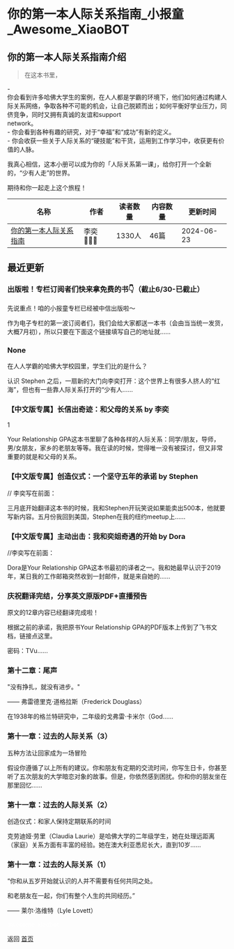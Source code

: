# 你的第一本人际关系指南_小报童_Awesome_XiaoBOT

## 你的第一本人际关系指南介绍
> 在这本书里，    
    
\-  
你会看到许多哈佛大学生的案例，在人人都是学霸的环境下，他们如何通过构建人际关系网络，争取各种不可能的机会，让自己脱颖而出；如何平衡好学业压力，同侪竞争，同时又拥有真诚的友谊和support  
network。    
\- 你会看到各种有趣的研究，对于“幸福”和“成功”有新的定义。    
\- 你会收获一些关于人际关系的“硬技能”和干货，运用到工作学习中，收获更有价值的人脉。    
    
我真心相信，这本小册可以成为你的「人际关系第一课」，给你打开一个全新的，“少有人走”的世界。    
    
期待和你一起走上这个旅程！  
  


|名称|作者|读者数量|内容数量|更新时间|
|---|---|---|---|---|
|[你的第一本人际关系指南](https://xiaobot.net/p/Relationship?refer=0b133df9-27dc-423b-8101-639049001c13)|李奕👩🏻‍🌾|1330人|46篇|2024-06-23|

## 最近更新
### 出版啦！专栏订阅者们快来拿免费的书👇（截止6/30-已截止）

先说重点！咱的小报童专栏已经被中信出版啦～

作为电子专栏的第一波订阅者们，我们会给大家都送一本书（会由当当统一发货，大概7月初），所以只要在下面这个链接填写自己的地址就......

### None

在人人学霸的哈佛大学校园里，学生们比的是什么？

认识 Stephen 之后，一扇新的大门向李奕打开：这个世界上有很多人挤人的“红海”，但也有一些靠人际关系打开的“少有人......

### 【中文版专属】长信出奇迹：和父母的关系 by 李奕

1

Your Relationship
GPA这本书里聊了各种各样的人际关系：同学/朋友，导师，男/女朋友，家乡的老朋友等等。我在读的时候，觉得唯一没有被探讨，但又非常重要的就是和父母的关系。

### 【中文版专属】创造仪式：一个坚守五年的承诺 by Stephen

// 李奕写在前面：

三月底开始翻译这本书的时候，我和Stephen开玩笑说如果能卖出500本，他就要写新内容。五月份我回到美国，Stephen在我的纽约meetup上......

### 【中文版专属】主动出击：我和奕姐奇遇的开始 by Dora

//李奕写在前面：

Dora是Your Relationship
GPA这本书最初的译者之一。我和她最早认识于2019年，某日我的工作邮箱突然收到一封邮件，就是来自她的......

### 庆祝翻译完结，分享英文原版PDF+直播预告

原文的12章内容已经翻译完成啦！

根据之前的承诺，我把原书Your Relationship GPA的PDF版本上传到了飞书文档，链接点这里。

密码：TVu......

### 第十二章：尾声

"没有挣扎，就没有进步。"

—— 弗雷德里克·道格拉斯（Frederick Douglass）

在1938年的格兰特研究中，二年级的戈弗雷·卡米尔（God......

### 第十一章：过去的人际关系（3）

五种方法让回家成为一场冒险

假设你遵循了以上所有的建议。你和朋友有定期的交流时间，你写生日卡，你甚至听了五次朋友的大学暗恋对象的故事。但是，你依然感到困扰。你和你的朋友坐在那里回忆......

### 第十一章：过去的人际关系（2）

创造仪式：和家人保持定期联系的时间

克劳迪娅·劳里（Claudia
Laurie）是哈佛大学的二年级学生，她在处理远距离（家庭）关系方面有丰富的经验。她在澳大利亚悉尼长大，直到10岁......

### 第十一章：过去的人际关系（1）

“你和从五岁开始就认识的人并不需要有任何共同之处。

和老朋友在一起，你们有整个人生的共同经历。”

—— 莱尔·洛维特（Lyle Lovett）


<a href="https://github.com/Reno9527/awesome-xiaobot" style="color: white; text-decoration: none;">awesome-xiaobot</a>

返回 [首页](../README.md)
